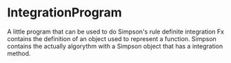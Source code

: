 IntegrationProgram
==================

A little program that can be used to do Simpson's rule definite integration
Fx contains the definition of an object used to represent a function.
Simpson contains the actually algorythm with a Simpson object that has a integration method. 
